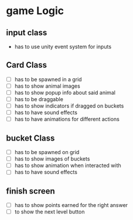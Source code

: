 # game Logic

## input class

- has to use unity event system for inputs

## Card Class

- [ ] has to be spawned in a grid
- [ ] has to show animal images
- [ ] has to show popup info about said animal
- [ ] has to be draggable
- [ ] has to show indicators if dragged on buckets
- [ ] has to have sound effects
- [ ] has to have animations for different actions

## bucket Class

- [ ] has to be spawned on grid
- [ ] has to show images of buckets
- [ ] has to show animation when interacted with
- [ ] has to have sound effects

## finish screen

- [ ] has to show points earned for the right answer
- [ ] to show the next level button
